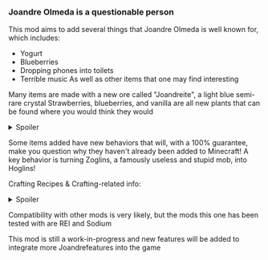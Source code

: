 ### Joandre Olmeda is a questionable person
This mod aims to add several things that Joandre Olmeda is well known for, which includes:
- Yogurt
- Blueberries
- Dropping phones into toilets
- Terrible music
As well as other items that one may find interesting

Many items are made with a new ore called "Joandreite", a light blue semi-rare crystal
Strawberries, blueberries, and vanilla are all new plants that can be found where you would think they would

<details>
<summary>Spoiler</summary>

Strawberries: Birch biomes
Blueberries: Forest and plains biomes
Vanilla: Jungle biomes

</details>

Some items added have new behaviors that will, with a 100% guarantee, make you question why they haven't already been added to Minecraft! A key behavior is turning Zoglins, a famously useless and stupid mob, into Hoglins!

Crafting Recipes & Crafting-related info:
<details>
<summary>Spoiler</summary>

![Crafting recipes. There is text that reads Filled Yogurt Bags can be crafted with an empty yogurt bag and two fruits, Yogurt Bags are placed in the Yogurt Machine, Joandre ate yogurt](https://cdn.modrinth.com/data/cached_images/61c0ce2431ee071c2d4dbf103d665802024c19c5.png)

</details>

Compatibility with other mods is very likely, but the mods this one has been tested with are REI and Sodium

This mod is still a work-in-progress and new features will be added to integrate more Joandrefeatures into the game
